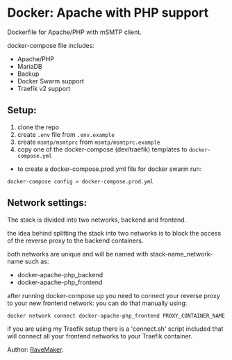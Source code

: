 # Docker: Apache with PHP support
Dockerfile for Apache/PHP with mSMTP client.

docker-compose file includes:
 - Apache/PHP
 - MariaDB
 - Backup
 - Docker Swarm support
 - Traefik v2 support

## Setup:
1. clone the repo
2. create `.env` file from `.env.example`
3. create `msmtp/msmtprc` from `msmtp/msmtprc.example`
4. copy one of the docker-compose (dev/traefik) templates to `docker-compose.yml`

- to create a docker-compose.prod.yml file for docker swarm run:

```
docker-compose config > docker-compose.prod.yml
``` 

## Network settings:
The stack is divided into two networks, backend and frontend.

the idea behind splitting the stack into two networks
is to block the access of the reverse proxy to the backend containers.

both networks are unique and will be named with stack-name_network-name such as:

- docker-apache-php_backend
- docker-apache-php_frontend

after running docker-compose up you need to connect your reverse proxy to your new frontend network:
 you can do that manually using:

```
docker network connect docker-apache-php_frontend PROXY_CONTAINER_NAME
```

if you are using my Traefik setup there is a 'connect.sh' script included
that will connect all your frontend networks to your Traefik container.

Author: [RaveMaker][RaveMaker].

[RaveMaker]: http://ravemaker.net
 